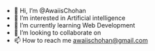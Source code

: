 - 👋 Hi, I’m @AwaiisChohan
- 👀 I’m interested in Artificial intelligence
- 🌱 I’m currently learning Web Development
- 💞️ I’m looking to collaborate on 
- 📫 How to reach me awaiischohan@gmail.com

<!---
AwaiisChohan/AwaiisChohan is a ✨ special ✨ repository because its `README.md` (this file) appears on your GitHub profile.
You can click the Preview link to take a look at your changes.
--->

